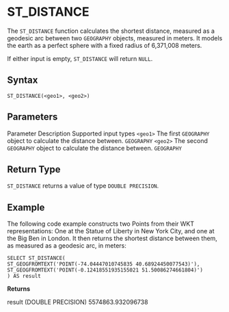 # [](#st_distance)ST\_DISTANCE

The `ST_DISTANCE` function calculates the shortest distance, measured as a geodesic arc between two `GEOGRAPHY` objects, measured in meters. It models the earth as a perfect sphere with a fixed radius of 6,371,008 meters.

If either input is empty, `ST_DISTANCE` will return `NULL`.

## [](#syntax)Syntax

```
ST_DISTANCE(<geo1>, <geo2>)
```

## [](#parameters)Parameters

Parameter Description Supported input types `<geo1>` The first `GEOGRAPHY` object to calculate the distance between. `GEOGRAPHY` `<geo2>` The second `GEOGRAPHY` object to calculate the distance between. `GEOGRAPHY`

## [](#return-type)Return Type

`ST_DISTANCE` returns a value of type `DOUBLE PRECISION`.

## [](#example)Example

The following code example constructs two Points from their WKT representations: One at the Statue of Liberty in New York City, and one at the Big Ben in London. It then returns the shortest distance between them, as measured as a geodesic arc, in meters:

```
SELECT ST_DISTANCE(
ST_GEOGFROMTEXT('POINT(-74.04447010745835 40.68924450077543)'),
ST_GEOGFROMTEXT('POINT(-0.12418551935155021 51.50086274661804)')
) AS result
```

**Returns**

result (DOUBLE PRECISION) 5574863.932096738